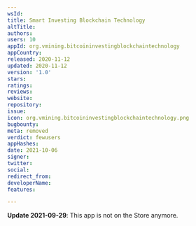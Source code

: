 ```yaml
---
wsId: 
title: Smart Investing Blockchain Technology
altTitle: 
authors: 
users: 10
appId: org.vmining.bitcoininvestingblockchaintechnology
appCountry: 
released: 2020-11-12
updated: 2020-11-12
version: '1.0'
stars: 
ratings: 
reviews: 
website: 
repository: 
issue: 
icon: org.vmining.bitcoininvestingblockchaintechnology.png
bugbounty: 
meta: removed
verdict: fewusers
appHashes: 
date: 2021-10-06
signer: 
twitter: 
social: 
redirect_from: 
developerName: 
features: 

---
```


**Update 2021-09-29**: This app is not on the Store anymore.
